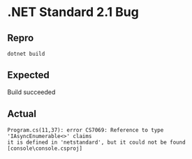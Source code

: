 # .NET Standard 2.1 Bug

## Repro

```
dotnet build
```

## Expected

Build succeeded

## Actual

```
Program.cs(11,37): error CS7069: Reference to type 'IAsyncEnumerable<>' claims
it is defined in 'netstandard', but it could not be found [console\console.csproj]
```